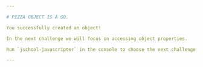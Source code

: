 ```yaml
---

# PIZZA OBJECT IS A GO.

You successfully created an object!

In the next challenge we will focus on accessing object properties.

Run `jschool-javascripter` in the console to choose the next challenge.

---
```

